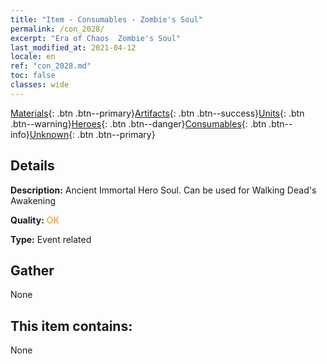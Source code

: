 ```yaml
---
title: "Item - Consumables - Zombie's Soul"
permalink: /con_2028/
excerpt: "Era of Chaos  Zombie's Soul"
last_modified_at: 2021-04-12
locale: en
ref: "con_2028.md"
toc: false
classes: wide
---
```

 [Materials](/Items/){: .btn .btn--primary}[Artifacts](/Items/Artifacts/){: .btn .btn--success}[Units](/Items/Units/){: .btn .btn--warning}[Heroes](/Items/Heroes/){: .btn .btn--danger}[Consumables](/Items/Consumables/){: .btn .btn--info}[Unknown](/Items/Unknown/){: .btn .btn--primary}

## Details
 **Description:** Ancient Immortal Hero Soul. Can be used for Walking Dead's Awakening

 **Quality:** <span style="color: #FF8C00">OK</span>

 **Type:** Event related

## Gather

  None

## This item contains:

  None

